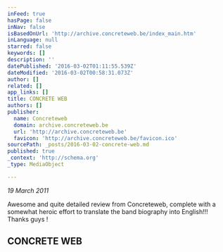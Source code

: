```yaml
---
inFeed: true
hasPage: false
inNav: false
isBasedOnUrl: 'http://archive.concreteweb.be/index_main.htm'
inLanguage: null
starred: false
keywords: []
description: ''
datePublished: '2016-03-02T01:11:55.539Z'
dateModified: '2016-03-02T00:58:31.073Z'
author: []
related: []
app_links: []
title: CONCRETE WEB
authors: []
publisher:
  name: Concreteweb
  domain: archive.concreteweb.be
  url: 'http://archive.concreteweb.be'
  favicon: 'http://archive.concreteweb.be/favicon.ico'
sourcePath: _posts/2016-03-02-concrete-web.md
published: true
_context: 'http://schema.org'
_type: MediaObject

---
```

_19 March 2011_

Awesome and quite detailed review from Concreteweb, complete with a somewhat heroic effort to translate the band biography into English!!! Thanks guys !

<article style=""><h1>CONCRETE WEB</h1></article>